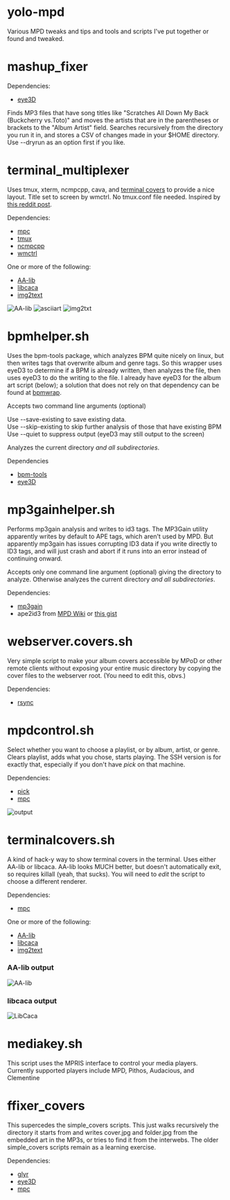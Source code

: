 yolo-mpd
========

Various MPD tweaks and tips and tools and scripts I've put together or found and tweaked.

# mashup_fixer

Dependencies: 
* [eye3D](http://eyed3.nicfit.net/)

Finds MP3 files that have song titles like "Scratches All Down My Back (Buckcherry vs.Toto)" and moves the artists that are in the parentheses or brackets to the "Album Artist" field. Searches recursively from the directory you run it in, and stores a CSV of changes made in your $HOME directory. Use --dryrun as an option first if you like.

# terminal_multiplexer

Uses tmux, xterm, ncmpcpp, cava, and [terminal covers](https://github.com/uriel1998/yolo-mpd#terminalcoverssh) to provide a nice layout. Title set to screen by wmctrl.  No tmux.conf file needed.  Inspired by [this reddit post](https://www.reddit.com/r/unixporn/comments/3q4y1m/openbox_music_now_with_tmux_and_album_art/).

Dependencies: 
* [mpc](http://git.musicpd.org/cgit/master/mpc.git/)  
* [tmux](https://tmux.github.io/)  
* [ncmpcpp](https://github.com/arybczak/ncmpcpp)  
* [wmctrl](https://linux.die.net/man/1/wmctrl)  

One or more of the following:  

* [AA-lib](http://aa-project.sourceforge.net/aview/)
* [libcaca](http://caca.zoy.org/wiki/libcaca)
* [img2text](https://github.com/hit9/img2txt)

![AA-lib](aaview_layout.jpg)
![asciiart](asciiart_layout.jpg?raw=true "asciiart output")
![img2txt](img2txt_layout.jpg?raw=true "img2txt output")


# bpmhelper.sh

Uses the bpm-tools package, which analyzes BPM quite nicely on linux, but then writes tags that overwrite album and genre tags. So this wrapper uses eyeD3 to determine if a BPM is already written, then analyzes the file, then uses eyeD3 to do the writing to the file. I already have eyeD3 for the album art script (below); a solution that does not rely on that dependency can be found at [bpmwrap](https://github.com/meridius/bpmwrap).

Accepts two command line arguments (optional)

Use --save-existing to save existing data.  
Use --skip-existing to skip further analysis of those that have existing BPM
Use --quiet to suppress output (eyeD3 may still output to the screen)

Analyzes the current directory *and all subdirectories*.

Dependencies
* [bpm-tools](http://www.pogo.org.uk/~mark/bpm-tools/)
* [eye3D](http://eyed3.nicfit.net/)

# mp3gainhelper.sh

Performs mp3gain analysis and writes to id3 tags. The MP3Gain utility apparently writes by default to APE tags, which aren't used by MPD. But apparently mp3gain has issues corrupting ID3 data if you write directly to ID3 tags, and will just crash and abort if it runs into an error instead of continuing onward.

Accepts only one command line argument (optional) giving the directory to analyze. Otherwise analyzes the current directory *and all subdirectories*.

Dependencies: 
* [mp3gain](http://mp3gain.sourceforge.net/)
* ape2id3 from [MPD Wiki](http://mpd.wikia.com/wiki/Hack:ape2id3.py) or [this gist](https://gist.github.com/uriel1998/6333da780d44e59abbc1761700104329)

# webserver.covers.sh

Very simple script to make your album covers accessible by MPoD or other remote clients without exposing your entire music directory by copying the cover files to the webserver root. (You need to edit this, obvs.)

Dependencies:
* [rsync](https://en.wikipedia.org/wiki/Rsync)

# mpdcontrol.sh

Select whether you want to choose a playlist, or by album, artist, or genre. Clears playlist, adds what you chose, starts playing. The SSH version is for exactly that, especially if you don't have *pick* on that machine.

Dependencies: 
* [pick](https://github.com/thoughtbot/pick)
* [mpc](http://git.musicpd.org/cgit/master/mpc.git/)

![output](out.gif?raw=true "What it looks like")

# terminalcovers.sh

A kind of hack-y way to show terminal covers in the terminal.  Uses either AA-lib or libcaca.  AA-lib looks MUCH better, but doesn't automatically exit, so requires killall (yeah, that sucks).  You will need to *edit* the script to choose a different renderer.

Dependencies: 
* [mpc](http://git.musicpd.org/cgit/master/mpc.git/)

One or more of the following:  

* [AA-lib](http://aa-project.sourceforge.net/aview/)
* [libcaca](http://caca.zoy.org/wiki/libcaca)
* [img2text](https://github.com/hit9/img2txt)

### AA-lib output
![AA-lib](aaview_output.png?raw=true "AA-lib output")
### libcaca output
![LibCaca](libcaca_output.png?raw=true "libcaca output")

# mediakey.sh

This script uses the MPRIS interface to control your media players.  Currently supported players include MPD, Pithos, Audacious, and Clementine

# ffixer_covers

This supercedes the simple_covers scripts. This just walks recursively the directory it starts from and writes cover.jpg and folder.jpg from the embedded art in the MP3s, or tries to find it from the interwebs. The older simple_covers scripts remain as a learning exercise.

Dependencies:

* [glyr](https://github.com/sahib/glyr)
* [eye3D](http://eyed3.nicfit.net/)
* [mpc](http://git.musicpd.org/cgit/master/mpc.git/)
